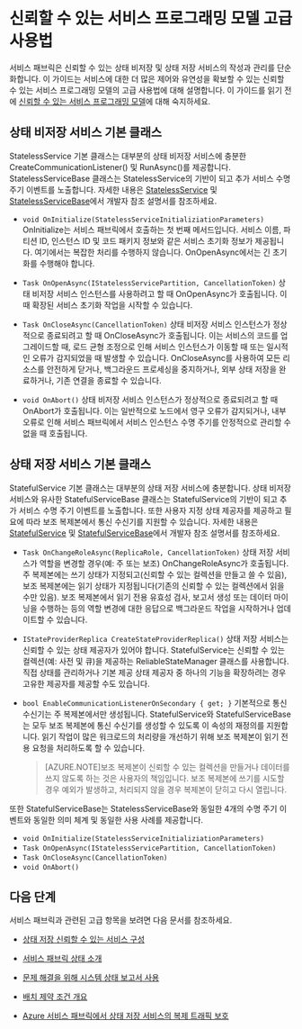 <properties
   pageTitle="서비스 패브릭의 신뢰할 수 있는 서비스 프로그래밍 모델 고급 사용법"
   description="서비스에 유연성을 더해주는 서비스 패브릭의 신뢰할 수 있는 서비스 프로그래밍 모델 고급 사용법에 대해 알아보세요."
   services="Service-Fabric"
   documentationCenter=".net"
   authors="jessebenson"
   manager="timlt"
   editor="masnider"/>

<tags
   ms.service="Service-Fabric"
   ms.devlang="dotnet"
   ms.topic="article"
   ms.tgt_pltfrm="NA"
   ms.workload="NA"
   ms.date="06/09/2015"
   ms.author="jesseb"/>

# 신뢰할 수 있는 서비스 프로그래밍 모델 고급 사용법
서비스 패브릭은 신뢰할 수 있는 상태 비저장 및 상태 저장 서비스의 작성과 관리를 단순화합니다. 이 가이드는 서비스에 대한 더 많은 제어와 유연성을 확보할 수 있는 신뢰할 수 있는 서비스 프로그래밍 모델의 고급 사용법에 대해 설명합니다. 이 가이드를 읽기 전에 [신뢰할 수 있는 서비스 프로그래밍 모델](service-fabric-reliable-services-introduction.md)에 대해 숙지하세요.

## 상태 비저장 서비스 기본 클래스
StatelessService 기본 클래스는 대부분의 상태 비저장 서비스에 충분한 CreateCommunicationListener() 및 RunAsync()를 제공합니다. StatelessServiceBase 클래스는 StatelessService의 기반이 되고 추가 서비스 수명 주기 이벤트를 노출합니다. 자세한 내용은 [StatelessService](https://msdn.microsoft.com/library/azure/microsoft.servicefabric.services.statelessservice.aspx) 및 [StatelessServiceBase](https://msdn.microsoft.com/library/azure/microsoft.servicefabric.services.statelessservicebase.aspx)에서 개발자 참조 설명서를 참조하세요.

- `void OnInitialize(StatelessServiceInitializiationParameters)` OnInitialize는 서비스 패브릭에서 호출하는 첫 번째 메서드입니다. 서비스 이름, 파티션 ID, 인스턴스 ID 및 코드 패키지 정보와 같은 서비스 초기화 정보가 제공됩니다. 여기에서는 복잡한 처리를 수행하지 않습니다. OnOpenAsync에서는 긴 초기화를 수행해야 합니다.

- `Task OnOpenAsync(IStatelessServicePartition, CancellationToken)` 상태 비저장 서비스 인스턴스를 사용하려고 할 때 OnOpenAsync가 호출됩니다. 이때 확장된 서비스 초기화 작업을 시작할 수 있습니다.

- `Task OnCloseAsync(CancellationToken)` 상태 비저장 서비스 인스턴스가 정상적으로 종료되려고 할 때 OnCloseAsync가 호출됩니다. 이는 서비스의 코드를 업그레이드할 때, 로드 균형 조정으로 인해 서비스 인스턴스가 이동할 때 또는 일시적인 오류가 감지되었을 때 발생할 수 있습니다. OnCloseAsync를 사용하여 모든 리소스를 안전하게 닫거나, 백그라운드 프로세싱을 중지하거나, 외부 상태 저장을 완료하거나, 기존 연결을 종료할 수 있습니다.

- `void OnAbort()` 상태 비저장 서비스 인스턴스가 정상적으로 종료되려고 할 때 OnAbort가 호출됩니다. 이는 일반적으로 노드에서 영구 오류가 감지되거나, 내부 오류로 인해 서비스 패브릭에서 서비스 인스턴스 수명 주기를 안정적으로 관리할 수 없을 때 호출됩니다.

## 상태 저장 서비스 기본 클래스
StatefulService 기본 클래스는 대부분의 상태 저장 서비스에 충분합니다. 상태 비저장 서비스와 유사한 StatefulServiceBase 클래스는 StatefulService의 기반이 되고 추가 서비스 수명 주기 이벤트를 노출합니다. 또한 사용자 지정 상태 제공자를 제공하고 필요에 따라 보조 복제본에서 통신 수신기를 지원할 수 있습니다. 자세한 내용은 [StatefulService](https://msdn.microsoft.com/library/azure/microsoft.servicefabric.services.statefulservice.aspx) 및 [StatefulServiceBase](https://msdn.microsoft.com/library/azure/microsoft.servicefabric.services.statefulservicebase.aspx)에서 개발자 참조 설명서를 참조하세요.

- `Task OnChangeRoleAsync(ReplicaRole, CancellationToken)` 상태 저장 서비스가 역할을 변경할 경우(예: 주 또는 보조) OnChangeRoleAsync가 호출됩니다. 주 복제본에는 쓰기 상태가 지정되고(신뢰할 수 있는 컬렉션을 만들고 쓸 수 있음), 보조 복제본에는 읽기 상태가 지정됩니다(기존의 신뢰할 수 있는 컬렉션에서 읽을 수만 있음). 보조 복제본에서 읽기 전용 유효성 검사, 보고서 생성 또는 데이터 마이닝을 수행하는 등의 역할 변경에 대한 응답으로 백그라운드 작업을 시작하거나 업데이트할 수 있습니다.

- `IStateProviderReplica CreateStateProviderReplica()` 상태 저장 서비스는 신뢰할 수 있는 상태 제공자가 있어야 합니다. StatefulService는 신뢰할 수 있는 컬렉션(예: 사전 및 큐)을 제공하는 ReliableStateManager 클래스를 사용합니다. 직접 상태를 관리하거나 기본 제공 상태 제공자 중 하나의 기능을 확장하려는 경우 고유한 제공자를 제공할 수도 있습니다.

- `bool EnableCommunicationListenerOnSecondary { get; }` 기본적으로 통신 수신기는 주 복제본에서만 생성됩니다. StatefulService와 StatefulServiceBase는 모두 보조 복제본에 통신 수신기를 생성할 수 있도록 이 속성의 재정의를 지원합니다. 읽기 작업이 많은 워크로드의 처리량을 개선하기 위해 보조 복제본이 읽기 전용 요청을 처리하도록 할 수 있습니다.

    > [AZURE.NOTE]보조 복제본이 신뢰할 수 있는 컬렉션을 만들거나 데이터를 쓰지 않도록 하는 것은 사용자의 책임입니다. 보조 복제본에 쓰기를 시도할 경우 예외가 발생하고, 처리되지 않을 경우 복제본이 닫히고 다시 열립니다.

또한 StatefulServiceBase는 StatelessServiceBase와 동일한 4개의 수명 주기 이벤트와 동일한 의미 체계 및 동일한 사용 사례를 제공합니다.

- `void OnInitialize(StatelessServiceInitializiationParameters)`
- `Task OnOpenAsync(IStatelessServicePartition, CancellationToken)`
- `Task OnCloseAsync(CancellationToken)`
- `void OnAbort()`

## 다음 단계
서비스 패브릭과 관련된 고급 항목을 보려면 다음 문서를 참조하세요.

- [상태 저장 신뢰할 수 있는 서비스 구성](service-fabric-reliable-services-configuration.md)

- [서비스 패브릭 상태 소개](../service-fabric/service-fabric-health-introduction.md)

- [문제 해결을 위해 시스템 상태 보고서 사용](../service-fabric/service-fabric-understand-and-troubleshoot-with-system-health-reports.md)

- [배치 제약 조건 개요](../service-fabric/service-fabric-placement-constraint.md)

- [Azure 서비스 패브릭에서 상태 저장 서비스의 복제 트래픽 보호](../service-fabric/service-fabric-replication-security.md)
 

<!---HONumber=58_postMigration-->
